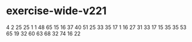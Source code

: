 # exercise-wide-v221
4
2
25
25
1
1
48
65
15
16
37
40
51
25
33
35
17
1
16
27
31
33
17
15
35
35
53
65
19
32
60
63
68
32
74
16
22
